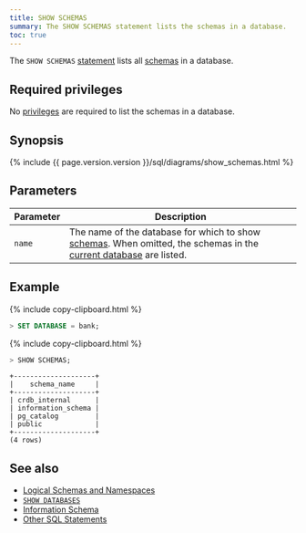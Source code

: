 ```yaml
---
title: SHOW SCHEMAS
summary: The SHOW SCHEMAS statement lists the schemas in a database.
toc: true
---
```


The `SHOW SCHEMAS` [statement](sql-statements.html) lists all [schemas](sql-name-resolution.html#logical-schemas-and-namespaces) in a database.

## Required privileges

No [privileges](authorization.html#assign-privileges) are required to list the schemas in a database.

## Synopsis

<div>
  {%  include {{  page.version.version  }}/sql/diagrams/show_schemas.html %}
</div>

## Parameters

Parameter | Description
----------|------------
`name` | The name of the database for which to show [schemas](sql-name-resolution.html#logical-schemas-and-namespaces). When omitted, the schemas in the [current database](sql-name-resolution.html#current-database) are listed.

## Example

{%  include copy-clipboard.html %}
~~~ sql
> SET DATABASE = bank;
~~~

{%  include copy-clipboard.html %}
~~~ sql
> SHOW SCHEMAS;
~~~

~~~
+--------------------+
|    schema_name     |
+--------------------+
| crdb_internal      |
| information_schema |
| pg_catalog         |
| public             |
+--------------------+
(4 rows)
~~~

## See also

- [Logical Schemas and Namespaces](sql-name-resolution.html)
- [`SHOW DATABASES`](show-databases.html)
- [Information Schema](information-schema.html)
- [Other SQL Statements](sql-statements.html)
